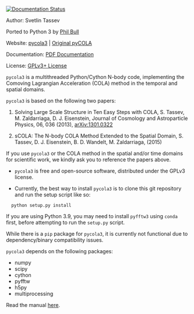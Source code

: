 [![Documentation Status](https://readthedocs.org/projects/pycola3/badge/?version=latest)](https://pycola3.readthedocs.io/en/latest/?badge=latest)

Author: Svetlin Tassev

Ported to Python 3 by [Phil Bull](http://philbull.com/)

Website: [pycola3](https://github.com/philbull/pycola3) | [Original pyCOLA](https://bitbucket.org/tassev/pycola)

Documentation: [PDF Documentation](https://bitbucket.org/tassev/pycola/downloads/pyCOLA.pdf)

License: [GPLv3+ License](https://www.gnu.org/licenses/gpl-3.0.html)

``pycola3`` is a multithreaded Python/Cython N-body code, implementing the
Comoving Lagrangian Acceleration (COLA) method in the temporal and
spatial domains.

``pycola3`` is based on the following two papers:

1. Solving Large Scale Structure in Ten Easy Steps with
   COLA, S. Tassev, M. Zaldarriaga, D. J. Eisenstein, Journal of
   Cosmology and Astroparticle Physics, 06, 036
   (2013), [arXiv:1301.0322](http://arxiv.org/abs/arXiv:1301.0322)

2. sCOLA: The N-body COLA Method Extended to the Spatial Domain, S. Tassev, D.
   J. Eisenstein, B. D. Wandelt, M. Zaldarriaga, (2015)

If you use ``pycola3`` or the COLA method in the spatial and/or time domains for
scientific work, we kindly ask you to reference the papers above.

* ``pycola3`` is free and open-source software, distributed under the GPLv3 license.

* Currently, the best way to install ``pycola3`` is to clone this git repository and run the setup script like so:

```
  python setup.py install
```

If you are using Python 3.9, you may need to install ``pyfftw3`` using ``conda`` first, before attempting to run the ``setup.py`` script.

While there is a ``pip`` package for ``pycola3``, it is currently not functional due to dependency/binary compatibility issues.


``pycola3`` depends on the following packages:
 * numpy
 * scipy
 * cython
 * pyfftw
 * h5py
 * multiprocessing


Read the manual [here](https://bitbucket.org/tassev/pycola/downloads/pyCOLA.pdf).
